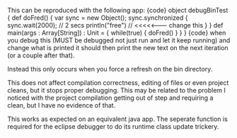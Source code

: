 This can be reproduced with the following app:
{code}
object debugBinTest {
  def doFred() {
    var sync = new Object();
    sync.synchronized {
	   sync.wait(2000); // 2 secs
       println("free") // <<<<<--- change this
    }
  }
  def main(args : Array[String]) : Unit = {
    while(true) {
      doFred()
    }
  }
}
{code}
when you debug this (MUST be debugged not just run and let it keep running) and change what is printed it should then print the new text on the next iteration (or a couple after that).

Instead this only occurs when you force a refresh on the bin directory.

This does not affect compilation correctness, editing of files or even project cleans, but it stops proper debugging.  This may be related to the problem I noticed with the project compilation getting out of step and requiring a clean, but I have no evidence of that.

This works as expected on an equivalent java app.  The seperate function is required for the eclipse debugger to do its runtime class update trickery.
